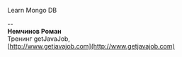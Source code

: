 Learn Mongo DB

--  
**Немчинов Роман**  
Тренинг getJavaJob,   
[http://www.getjavajob.com](http://www.getjavajob.com)

